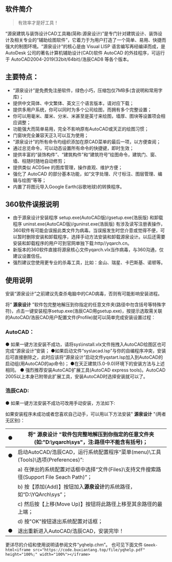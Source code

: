 ## 软件简介

> 有效率才是好工具！

“源泉建筑与装饰设计CAD工具箱(简称:源泉设计)”是专门针对建筑设计、装饰设计及相关专业的“辅助绘图软件”，它着力于为用户打造了一个简单、易用、快捷而强大的制图环境。“源泉设计”的核心是由 Visual LISP 语言编写再经编译而成，是 AutoDesk 公司的著名计算机辅助设计(CAD)软件 AutoCAD 的外挂程序，可运行于 AutoCAD2004-2019(32bit/64bit)/浩辰CAD8 等各个版本。

## 主要特点：

- “源泉设计”是免费免注册软件，绿色小巧，压缩包仅7MB多(含说明和常用字库)；
- 提供中文简体、中文繁体、英文三个语言版本，请对应下载；
- 提供多用户系统，你可以同时为多个公司绘图，而拥有多个完整设置；
- 你可以用毫米、厘米、分米、米甚至是英寸来绘图，墙厚、图块等设置项会相应调整；
- 功能强大而简单易用，完全不影响原有AutoCAD或天正的绘图习惯；
- 门窗块完全兼容天正3,可以互为使用；
- “源泉设计”的所有命令均组织添加在原CAD菜单的最后一项，以方便查阅；
- 通过总览命令，可以动态设置所有命令的快捷键，即时生效；
- 提供丰富的“装饰构件”、“建筑构件”和“建筑符号”绘图命令，建筑门、窗、墙、柱随时随地自动修剪；
- 提供类似 ACDSee 的图库管理，操作直观、维护方便；
- 强化了 AutoCAD 的部分基本功能，如“文字处理、尺寸标注、图层管理、编辑与绘图”等等；
- 内置了将图元导入Google Earth(谷歌地球)的转换程序。

## 360软件误报说明

- 由于源泉设计安装程序 setup.exe(AutoCAD版)/gsetup.exe(浩辰版) 和卸载程序 uninst.exe(AutoCAD版)/guninst.exe(浩辰版) 有涉及读写注册表操作，360软件有可能会误报此类文件为病毒。当误报发生时您介意或觉得不便，可以暂时删除安装和卸载程序，选择手动方法安装和卸载源泉设计。以后还需要安装和卸载程序的用户可到官网单独下载:http//yqarch.cn。
- 新版本的360软件直接将源泉核心文件yqarch.vlx当作病毒，与360沟通，仅建议设置信任。
- 强烈建议您使用更专业的杀毒工具，比如：金山、瑞星、卡巴斯基、诺顿等。

## 使用说明


安装“源泉设计”之前建议先查杀电脑中的CAD病毒，否则有可能影响安装进程。

将“ **源泉设计** ”软件包完整地解压到你指定的任意文件夹(路径中勿含括号等特殊字符)，点击一键安装程序setup.exe(浩辰CAD用gsetup.exe)，按提示选取需关联的AutoCAD/浩辰CAD用户配置文件(Profile)就可以简单完成安装设置过程：

### AutoCAD：

● 如果一键方法安装不成功，请将sys\install.vlx文件拖拽入AutoCAD绘图区也可完成“源泉设计”安装；
●如果启动文件“sys\acad.lsp”与你的自编程序冲突，安装后可直接删除之，此时应该将“源泉设计”启动文件yqstart.lsp加入到AutoCAD的启动组(用AutoCAD的ap命令)；
●在天正建筑(5.0-9.0)环境下的安装方法与上述相同。
● 强烈推荐安装AutoCAD扩展工具(AutoCAD express tools)。AutoCAD 2005以上本身已附带此扩展工具，安装AutoCAD时选择安装就可以了。

### 浩辰CAD:

● 如果一键方法安装不成功可改用手动安装，方法如下:


如果安装程序未成功或者您喜欢自己动手，可以用以下方法安装" **源泉设计** "(两者无区别)：

| ● | 将" **源泉设计** "软件包完整地解压到你指定的任意文件夹(如:"D:\yqarch\sys"，注:路径中不能含有括号)； |
| ---: | ----------------------------------------------------------------------------------------------------------- |
| ● | 启动AutoCAD/浩辰CAD，运行系统配置程序“菜单(menu)\工具(Tools)\选项(Preferences)”:                        |
|    | a) 在弹出的系统配置对话框中选择“文件(Files)\支持文件搜索路径(Support File Seach Path)”；                |
|    | b) 按【添加(Add)】按钮加入**源泉设计**的系统路径，如“D:\YQArch\sys”；                             |
|    | c) 然后按【上移(Move Up)】按钮将此路径上移至其余路径的最上端；                                            |
|    | d) 按"OK"按钮退出系统配置对话框；                                                                         |
| ● | 退出重新进入AutoCAD/浩辰CAD，安装完毕！                                                                   |

更详尽的介绍和使用说明请参阅文件“yqhelp.chm”。
也可见下面文件
`Gmeek-html<iframe src="https://code.buxiantang.top/file/yqhelp.pdf" height="100%;" width="100%"></iframe>`